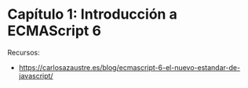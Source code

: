 # Capítulo 1: Introducción a ECMAScript 6

Recursos:

* https://carlosazaustre.es/blog/ecmascript-6-el-nuevo-estandar-de-javascript/